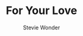 ---
layout: post
title: For Your Love
author: Stevie Wonder
language: "Français"
image:
  artist: stevie-wonder.png
---